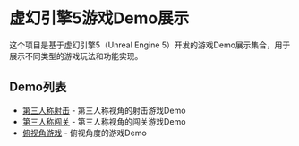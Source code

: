 # 虚幻引擎5游戏Demo展示

这个项目是基于虚幻引擎5（Unreal Engine 5）开发的游戏Demo展示集合，用于展示不同类型的游戏玩法和功能实现。

## Demo列表

- [第三人称射击](./ThirdPersonShooter.md) - 第三人称视角的射击游戏Demo
- [第三人称闯关](./ThirdPersonPlatformer.md) - 第三人称视角的闯关游戏Demo
- [俯视角游戏](./TopDownGame.md) - 俯视角度的游戏Demo